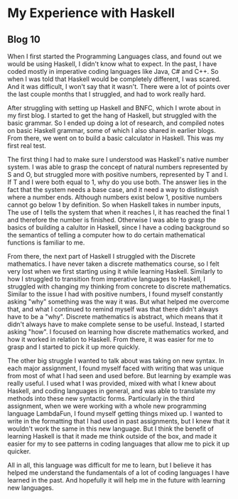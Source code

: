 # My Experience with Haskell
## Blog 10

When I first started the Programming Languages class, and found out we would be using Haskell, I didn't know what to expect.
In the past, I have coded mostly in imperative coding languages like Java, C# and C++. So when I was told that Haskell would be completely different, I was scared.
And it was difficult, I won't say that it wasn't. There were a lot of points over the last couple months that I struggled, and had to work really hard.

After struggling with setting up Haskell and BNFC, which I wrote about in my first blog. I started to get the hang of Haskell, but struggled with the basic grammar.
So I ended up doing a lot of research, and compiled notes on basic Haskell grammar, some of which I also shared in earlier blogs. From there, we went on to build a basic
calculator in Haskell. This was my first real test.

The first thing I had to make sure I understood was Haskell's native number system. I was able to grasp the concept of natural numbers represented by S and O, but struggled more with positive numbers, represented by T and I.
If T and I were both equal to 1, why do you use both. The answer lies in the fact that the system needs a base case, and it need a way to distinguish where a number ends. Although numbers exist below 1, positive numbers cannot go below 1 by definition.
So when Haskell takes in number inputs, The use of I tells the system that when it reaches I, it has reached the final 1 and therefore the number is finished. Otherwise I was able to grasp the basics of building a calultor in Haskell, since I have
a coding background so the semantics of telling a computer how to do certain mathematical functions is familiar to me.

From there, the next part of Haskell I struggled with the Discrete mathematics. I have never taken a discrete mathematics course, so I felt very lost when we first starting using it while learning Haskell.
Similarly to how I struggled to transition from imperative languages to Haskell, I struggled with changing my thinking from concrete to discrete mathematics. Similar to the issue I had with positive numbers, I
found myself constantly asking "why" something was the way it was. But what helped me overcome that, and what I continued to remind myself was that there didn't always have to be a "why". Discrete mathematics is abstract,
which means that it didn't always have to make complete sense to be useful. Instead, I started asking "how". I focused on learning how discrete mathematics worked, and how it worked in relation to Haskell. From there, it was easier for
me to grasp and I started to pick it up more quickly.

The other big struggle I wanted to talk about was taking on new syntax. In each major assignment, I found myself faced with writing that was unique from most of what I had seen and used before.
But learning by example was really useful. I used what I was provided, mixed with what I knew about Haskell, and coding languages in general, and was able to translate my methods into these new syntactic forms.
Particularly in the third assignment, when we were working with a whole new programming language LambdaFun, I found myself getting things mixed up. I wanted to write in the formatting that I had used in past assignments,
but I knew that it wouldn't work the same in this new language. But I think the benefit of learning Haskell is that it made me think outside of the box, and made it easier for my to see patterns in coding languages that allow me to pick it up quicker.

All in all, this language was difficult for me to learn, but I believe it has helped me understand the fundamentals of a lot of coding languages I have learned in the past. And hopefully it will help me in the future with learning new languages. 
